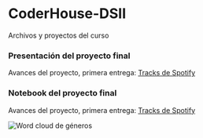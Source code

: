 # CoderHouse-DSII
Archivos y proyectos del curso
</html>
<body>
<h3>Presentación del proyecto final</h3>
<p>Avances del proyecto, primera entrega:
<a href="https://docs.google.com/presentation/d/1MVy9oHEZkExkrYeSGK2tfR5bUfjplE5V5L_KfKkOtFQ/edit?usp=sharing">Tracks de Spotify</a>
</p>

<h3>Notebook del proyecto final</h3>
<p>Avances del proyecto, primera entrega:
<a href= "https://colab.research.google.com/drive/1XBrZGAdhuQjTePV4IR9DrC48BG_Iwkjx?usp=sharing">Tracks de Spotify</a> 
</p>
<img src="Primera_Entrega/PortadaV3.png" alt="Word cloud de géneros">
</body>
</html>
